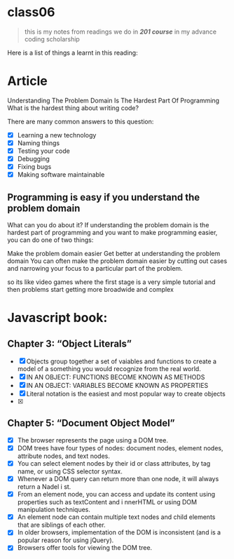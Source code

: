 # class06

> this is my notes from readings we do in **_201 course_** in my advance coding scholarship 

Here is a list of things a learnt in this reading: 

# Article
Understanding The Problem Domain Is The Hardest Part Of Programming
What is the hardest thing about writing code?

There are many common answers to this question:

- [x] Learning a new technology
- [x] Naming things
- [x] Testing your code
- [x] Debugging
- [x] Fixing bugs
- [x] Making software maintainable

## Programming is easy if you understand the problem domain

What can you do about it?
If understanding the problem domain is the hardest part of programming and you want to make programming easier, you can do one of two things:

Make the problem domain easier
Get better at understanding the problem domain
You can often make the problem domain easier by cutting out cases and narrowing your focus to a particular part of the problem.

so its like video games where the first stage is a very simple tutorial and then
problems start getting more broadwide and complex

# Javascript book:

## Chapter 3: “Object Literals”
- [x] Objects group together a set of vaiables and functions to create
      a model of a something you would recognize from the real world.
- [x] IN AN OBJECT: FUNCTIONS BECOME KNOWN AS METHODS
- [x] IN AN OBJECT: VARIABLES BECOME KNOWN AS PROPERTIES
- [x] Literal notation is the easiest and most popular way to create
      objects
- [x] 

## Chapter 5: “Document Object Model”
- [x] The browser represents the page using a DOM tree.
- [x] DOM trees have four types of nodes: document nodes,
      element nodes, attribute nodes, and text nodes.
- [x] You can select element nodes by their id or class attributes,
      by tag name, or using CSS selector syntax.
- [x] Whenever a DOM query can return more than one node, it will always
      return a Nadel i st.
- [x] From an element node, you can access and update its content using
      properties such as textContent and i nnerHTML or using DOM
      manipulation techniques.
- [x] An element node can contain multiple text nodes and child elements 
      that are siblings of each other.
- [x] In older browsers, implementation of the DOM is inconsistent (and is 
      a popular reason for using jQuery).
- [x] Browsers offer tools for viewing the DOM tree.